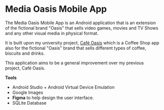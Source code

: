 # Media Oasis Mobile App

The Media Oasis Mobile App is an Android application that is an extension of the fictional brand "Oasis" that sells video games, movies and TV Shows and any other visual media in physical format.

It is built upon my university project, [Café Oasis](https://github.com/jagree03/CTEC3911_MobileAppDev_Coursework) which is a Coffee Shop app also for the fictional "Oasis" brand that sells different types
of coffee, biscuits and drinks.

This application aims to be a general improvement over my previous project, Café Oasis.

**Tools**
- Android Studio + Android Virtual Device Emulation
- Google Images
- **Figma** to help design the user interface.
- SQLite Database
